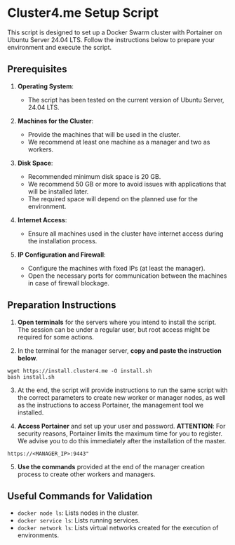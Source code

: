 
# Cluster4.me Setup Script

This script is designed to set up a Docker Swarm cluster with Portainer on Ubuntu Server 24.04 LTS. Follow the instructions below to prepare your environment and execute the script.

## Prerequisites

1. **Operating System**:
   - The script has been tested on the current version of Ubuntu Server, 24.04 LTS.

2. **Machines for the Cluster**:
   - Provide the machines that will be used in the cluster.
   - We recommend at least one machine as a manager and two as workers.

3. **Disk Space**:
   - Recommended minimum disk space is 20 GB.
   - We recommend 50 GB or more to avoid issues with applications that will be installed later.
   - The required space will depend on the planned use for the environment.

4. **Internet Access**:
   - Ensure all machines used in the cluster have internet access during the installation process.

5. **IP Configuration and Firewall**:
   - Configure the machines with fixed IPs (at least the manager).
   - Open the necessary ports for communication between the machines in case of firewall blockage.


## Preparation Instructions

1. **Open terminals** for the servers where you intend to install the script. The session can be under a regular user, but root access might be required for some actions.

2. In the terminal for the manager server, **copy and paste the instruction below**.
```
wget https://install.cluster4.me -O install.sh
bash install.sh
```

3. At the end, the script will provide instructions to run the same script with the correct parameters to create new worker or manager nodes, as well as the instructions to access Portainer, the management tool we installed.

4. **Access Portainer** and set up your user and password. **ATTENTION**: For security reasons, Portainer limits the maximum time for you to register. We advise you to do this immediately after the installation of the master.
```
https://<MANAGER_IP>:9443"
```

5. **Use the commands** provided at the end of the manager creation process to create other workers and managers.

## Useful Commands for Validation

- `docker node ls`: Lists nodes in the cluster.
- `docker service ls`: Lists running services.
- `docker network ls`: Lists virtual networks created for the execution of environments.
